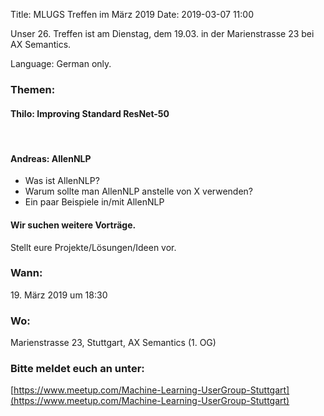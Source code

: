Title: MLUGS Treffen im März 2019
Date: 2019-03-07 11:00

Unser 26. Treffen ist am Dienstag, dem 19.03. in der Marienstrasse 23 bei AX Semantics.

Language: German only.

### Themen:

#### Thilo: Improving Standard ResNet-50

&nbsp;

#### Andreas: AllenNLP

- Was ist AllenNLP?
- Warum sollte man AllenNLP anstelle von X verwenden?
- Ein paar Beispiele in/mit AllenNLP


#### Wir suchen weitere Vorträge.

Stellt eure Projekte/Lösungen/Ideen vor.


### Wann:

<p>19. März 2019 um 18:30</p>  

### Wo:

Marienstrasse 23, Stuttgart, AX Semantics (1. OG)

### Bitte meldet euch an unter:
[https://www.meetup.com/Machine-Learning-UserGroup-Stuttgart](https://www.meetup.com/Machine-Learning-UserGroup-Stuttgart)
